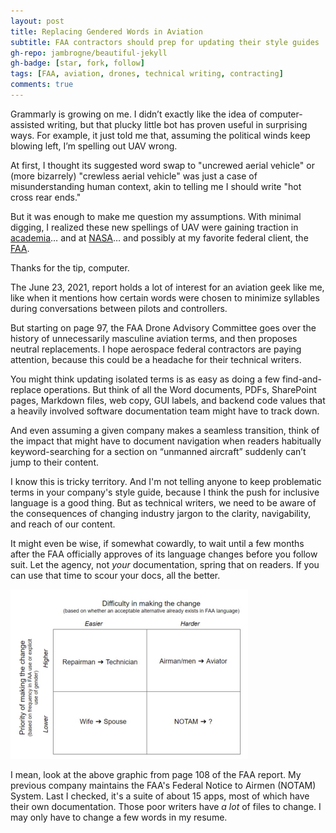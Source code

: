 ```yaml
---
layout: post
title: Replacing Gendered Words in Aviation
subtitle: FAA contractors should prep for updating their style guides
gh-repo: jambrogne/beautiful-jekyll
gh-badge: [star, fork, follow]
tags: [FAA, aviation, drones, technical writing, contracting]
comments: true
---
```


Grammarly is growing on me. I didn’t exactly like the idea of computer-assisted writing, but that plucky little bot has proven useful in surprising ways. For example, it just told me that, assuming the political winds keep blowing left, I’m spelling out UAV wrong. 

At first, I thought its suggested word swap to "uncrewed aerial vehicle" or (more bizarrely) "crewless aerial vehicle" was just a case of misunderstanding human context, akin to telling me I should write "hot cross rear ends." 

But it was enough to make me question my assumptions. With minimal digging, I realized these new spellings of UAV were gaining traction in [academia](https://geog.sfsu.edu/UAS)… and at [NASA](https://history.nasa.gov/styleguide.html)… and possibly at my favorite federal client, the [FAA](https://www.washingtonpost.com/transportation/2021/06/23/faa-gender-neutral-language/).

Thanks for the tip, computer. 

The June 23, 2021, report holds a lot of interest for an aviation geek like me, like when it mentions how certain words were chosen to minimize syllables during conversations between pilots and controllers. 

But starting on page 97, the FAA Drone Advisory Committee goes over the history of unnecessarily masculine aviation terms, and then proposes neutral replacements. I hope aerospace federal contractors are paying attention, because this could be a headache for their technical writers. 

You might think updating isolated terms is as easy as doing a few find-and-replace operations. But think of all the Word documents, PDFs, SharePoint pages, Markdown files, web copy, GUI labels, and backend code values that a heavily involved software documentation team might have to track down.

And even assuming a given company makes a seamless transition, think of the impact that might have to document navigation when readers habitually keyword-searching for a section on “unmanned aircraft” suddenly can’t jump to their content.

I know this is tricky territory. And I'm not telling anyone to keep problematic terms in your company's style guide, because I think the push for inclusive language is a good thing. But as technical writers, we need to be aware of the consequences of changing industry jargon to the clarity, navigability, and reach of our content.

It might even be wise, if somewhat cowardly, to wait until a few months after the FAA officially approves of its language changes before you follow suit. Let the agency, not *your* documentation, spring that on readers. If you can use that time to scour your docs, all the better.

<img src="..\assets\img\notam-change.JPG" alt="Low priority? Not to PreviousCompany" style="zoom:50%;" class="center"/>

I mean, look at the above graphic from page 108 of the FAA report. My previous company maintains the FAA's Federal Notice to Airmen (NOTAM) System. Last I checked, it's a suite of about 15 apps, most of which have their own documentation. Those poor writers have *a lot* of files to change. I may only have to change a few words in my resume.

